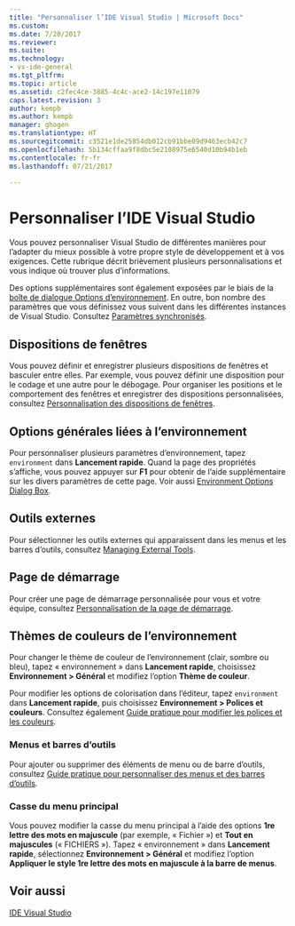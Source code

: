 ```yaml
---
title: "Personnaliser l’IDE Visual Studio | Microsoft Docs"
ms.custom: 
ms.date: 7/20/2017
ms.reviewer: 
ms.suite: 
ms.technology:
- vs-ide-general
ms.tgt_pltfrm: 
ms.topic: article
ms.assetid: c2fec4ce-3885-4c4c-ace2-14c197e11079
caps.latest.revision: 3
author: kempb
ms.author: kempb
manager: ghogen
ms.translationtype: HT
ms.sourcegitcommit: c3521e1de25854db012cb91bbe09d9463ecb42c7
ms.openlocfilehash: 5b134cffaa9f8dbc5e2108975e6540d10b94b1eb
ms.contentlocale: fr-fr
ms.lasthandoff: 07/21/2017

---
```


# <a name="personalize-the-visual-studio-ide"></a>Personnaliser l’IDE Visual Studio

Vous pouvez personnaliser Visual Studio de différentes manières pour l’adapter du mieux possible à votre propre style de développement et à vos exigences. Cette rubrique décrit brièvement plusieurs personnalisations et vous indique où trouver plus d’informations.

 Des options supplémentaires sont également exposées par le biais de la [boîte de dialogue Options d’environnement](../ide/reference/environment-options-dialog-box.md). En outre, bon nombre des paramètres que vous définissez vous suivent dans les différentes instances de Visual Studio. Consultez [Paramètres synchronisés](../ide/synchronized-settings-in-visual-studio.md).

## <a name="window-layouts"></a>Dispositions de fenêtres

Vous pouvez définir et enregistrer plusieurs dispositions de fenêtres et basculer entre elles. Par exemple, vous pouvez définir une disposition pour le codage et une autre pour le débogage. Pour organiser les positions et le comportement des fenêtres et enregistrer des dispositions personnalisées, consultez [Personnalisation des dispositions de fenêtres](../ide/customizing-window-layouts-in-visual-studio.md).  

## <a name="general-environment-options"></a>Options générales liées à l’environnement  

 Pour personnaliser plusieurs paramètres d’environnement, tapez `environment` dans **Lancement rapide**. Quand la page des propriétés s’affiche, vous pouvez appuyer sur  **F1** pour obtenir de l’aide supplémentaire sur les divers paramètres de cette page. Voir aussi [Environment Options Dialog Box](../ide/reference/environment-options-dialog-box.md).  

## <a name="external-tools"></a>Outils externes  
 Pour sélectionner les outils externes qui apparaissent dans les menus et les barres d’outils, consultez [Managing External Tools](../ide/managing-external-tools.md).  

## <a name="start-page"></a>Page de démarrage  
 Pour créer une page de démarrage personnalisée pour vous et votre équipe, consultez [Personnalisation de la page de démarrage](../ide/customizing-the-start-page-for-visual-studio.md).

## <a name="environment-color-themes"></a>Thèmes de couleurs de l’environnement  
 Pour changer le thème de couleur de l’environnement (clair, sombre ou bleu), tapez « environnement » dans **Lancement rapide**, choisissez **Environnement > Général** et modifiez l’option **Thème de couleur**.

Pour modifier les options de colorisation dans l’éditeur, tapez `environment` dans **Lancement rapide**, puis choisissez **Environnement > Polices et couleurs**. Consultez également [Guide pratique pour modifier les polices et les couleurs](../ide/how-to-change-fonts-and-colors-in-visual-studio.md).  

### <a name="menus-and-toolbars"></a>Menus et barres d’outils  
 Pour ajouter ou supprimer des éléments de menu ou de barre d’outils, consultez [Guide pratique pour personnaliser des menus et des barres d’outils](../ide/how-to-customize-menus-and-toolbars-in-visual-studio.md).  

### <a name="main-menu-casing"></a>Casse du menu principal  
 Vous pouvez modifier la casse du menu principal à l’aide des options **1re lettre des mots en majuscule** (par exemple, « Fichier ») et **Tout en majuscules** (« FICHIERS »). Tapez « environnement » dans **Lancement rapide**, sélectionnez **Environnement > Général** et modifiez l’option **Appliquer le style 1re lettre des mots en majuscule à la barre de menus**.

## <a name="see-also"></a>Voir aussi  
 [IDE Visual Studio](../ide/visual-studio-ide.md)

